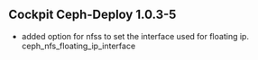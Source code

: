 ## Cockpit Ceph-Deploy 1.0.3-5

* added option for nfss to set the interface used for floating ip. ceph_nfs_floating_ip_interface